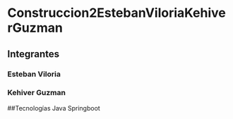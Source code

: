 # Construccion2EstebanViloriaKehiverGuzman

## Integrantes
### Esteban Viloria
### Kehiver Guzman

##Tecnologías
Java Springboot
